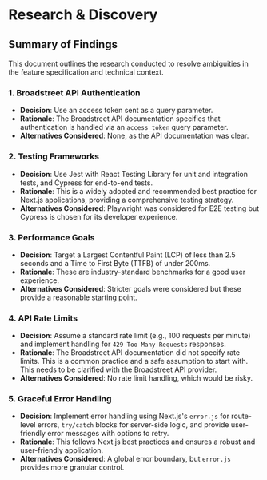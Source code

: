 # Research & Discovery

## Summary of Findings

This document outlines the research conducted to resolve ambiguities in the feature specification and technical context.

### 1. Broadstreet API Authentication

- **Decision**: Use an access token sent as a query parameter.
- **Rationale**: The Broadstreet API documentation specifies that authentication is handled via an `access_token` query parameter.
- **Alternatives Considered**: None, as the API documentation was clear.

### 2. Testing Frameworks

- **Decision**: Use Jest with React Testing Library for unit and integration tests, and Cypress for end-to-end tests.
- **Rationale**: This is a widely adopted and recommended best practice for Next.js applications, providing a comprehensive testing strategy.
- **Alternatives Considered**: Playwright was considered for E2E testing but Cypress is chosen for its developer experience.

### 3. Performance Goals

- **Decision**: Target a Largest Contentful Paint (LCP) of less than 2.5 seconds and a Time to First Byte (TTFB) of under 200ms.
- **Rationale**: These are industry-standard benchmarks for a good user experience.
- **Alternatives Considered**: Stricter goals were considered but these provide a reasonable starting point.

### 4. API Rate Limits

- **Decision**: Assume a standard rate limit (e.g., 100 requests per minute) and implement handling for `429 Too Many Requests` responses.
- **Rationale**: The Broadstreet API documentation did not specify rate limits. This is a common practice and a safe assumption to start with. This needs to be clarified with the Broadstreet API provider.
- **Alternatives Considered**: No rate limit handling, which would be risky.

### 5. Graceful Error Handling

- **Decision**: Implement error handling using Next.js's `error.js` for route-level errors, `try/catch` blocks for server-side logic, and provide user-friendly error messages with options to retry.
- **Rationale**: This follows Next.js best practices and ensures a robust and user-friendly application.
- **Alternatives Considered**: A global error boundary, but `error.js` provides more granular control.
